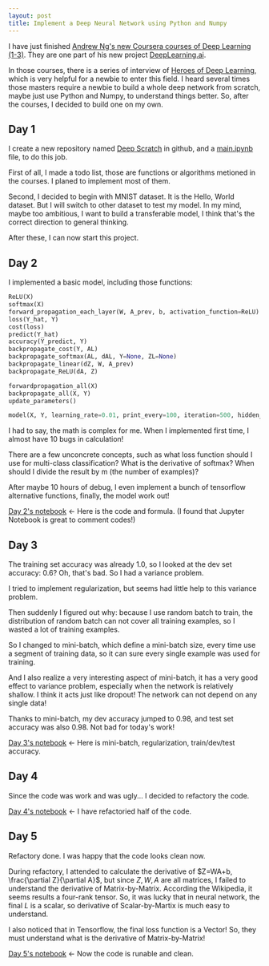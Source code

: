 ```yaml
---
layout: post
title: Implement a Deep Neural Network using Python and Numpy
---
```


I have just finished [Andrew Ng's new Coursera courses of Deep Learning (1-3)][1]. They are one part of his new project [DeepLearning.ai][2].

In those courses, there is a series of interview of [Heroes of Deep Learning][3], which is very helpful for a newbie to enter this field. I heard several times those masters require a newbie to build a whole deep network from scratch, maybe just use Python and Numpy, to understand things better. So, after the courses, I decided to build one on my own.

## Day 1

I create a new repository named [Deep Scratch][4] in github, and a [main.ipynb][5] file, to do this job.

First of all, I made a todo list, those are functions or algorithms metioned in the courses. I planed to implement most of them.

Second, I decided to begin with MNIST dataset. It is the Hello, World dataset. But I will switch to other dataset to test my model. In my mind, maybe too ambitious, I want to build a transferable model, I think that's the correct direction to general thinking.

After these, I can now start this project.

## Day 2

I implemented a basic model, including those functions:

```python
ReLU(X)
softmax(X)
forward_propagation_each_layer(W, A_prev, b, activation_function=ReLU)
loss(Y_hat, Y)
cost(loss)
predict(Y_hat)
accuracy(Y_predict, Y)
backpropagate_cost(Y, AL)
backpropagate_softmax(AL, dAL, Y=None, ZL=None)
backpropagate_linear(dZ, W, A_prev)
backpropagate_ReLU(dA, Z)

forwardpropagation_all(X)
backpropagate_all(X, Y)
update_parameters()

model(X, Y, learning_rate=0.01, print_every=100, iteration=500, hidden_layers=[100], batch_size=128)
```

I had to say, the math is complex for me. When I implemented first time, I almost have 10 bugs in calculation!

There are a few unconcrete concepts, such as what loss function should I use for multi-class classification? What is the derivative of softmax? When should I divide the result by m (the number of examples)?

After maybe 10 hours of debug, I even implement a bunch of tensorflow alternative functions, finally, the model work out!

[Day 2's notebook][day2] <- Here is the code and formula. (I found that Jupyter Notebook is great to comment codes!)

## Day 3

The training set accuracy was already 1.0, so I looked at the dev set accuracy: 0.6? Oh, that's bad. So I had a variance problem.

I tried to implement regularization, but seems had little help to this variance problem.

Then suddenly I figured out why: because I use random batch to train, the distribution of random batch can not cover all training examples, so I wasted a lot of training examples.

So I changed to mini-batch, which define a mini-batch size, every time use a segment of training data, so it can sure every single example was used for training.

And I also realize a very interesting aspect of mini-batch, it has a very good effect to variance problem, especially when the network is relatively shallow. I think it acts just like dropout! The network can not depend on any single data!

Thanks to mini-batch, my dev accuracy jumped to 0.98, and test set accuracy was also 0.98. Not bad for today's work!

[Day 3's notebook][day3] <- Here is mini-batch, regularization, train/dev/test accuracy.

## Day 4

Since the code was work and was ugly... I decided to refactory the code.

[Day 4's notebook][day4] <- I have refactoried half of the code.

## Day 5

Refactory done. I was happy that the code looks clean now.

During refactory, I attended to calculate the derivative of $Z=WA+b, \frac{\partial Z}{\partial A}$, but since $Z,W,A$ are all matrices, I failed to understand the derivative of Matrix-by-Matrix. According the Wikipedia, it seems results a four-rank tensor. So, it was lucky that in neural network, the final $L$ is a scalar, so derivative of Scalar-by-Martix is much easy to understand.

I also noticed that in Tensorflow, the final loss function is a Vector! So, they must understand what is the derivative of Matrix-by-Matrix!

[Day 5's notebook][day5] <- Now the code is runable and clean.


  

[1]:https://www.coursera.org/specializations/deep-learning
[2]:https://www.deeplearning.ai/
[3]:https://youtu.be/-eyhCTvrEtE?list=PLfsVAYSMwsksjfpy8P2t_I52mugGeA5gR
[4]:https://github.com/liusida/DeepScratch
[5]:https://github.com/liusida/DeepScratch/blob/master/main.ipynb
[day2]:https://github.com/liusida/DeepScratch/blob/day2/main.ipynb
[day3]:https://github.com/liusida/DeepScratch/blob/day3/main.ipynb
[day4]:https://github.com/liusida/DeepScratch/blob/day4/main.ipynb
[day5]:https://github.com/liusida/DeepScratch/blob/day5/main.ipynb